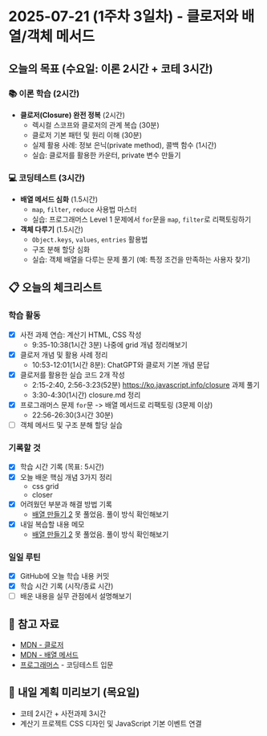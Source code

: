# 2025-07-21 (1주차 3일차) - 클로저와 배열/객체 메서드

## 오늘의 목표 (수요일: 이론 2시간 + 코테 3시간)

### 📚 이론 학습 (2시간)

- **클로저(Closure) 완전 정복** (2시간)
  - 렉시컬 스코프와 클로저의 관계 복습 (30분)
  - 클로저 기본 패턴 및 원리 이해 (30분)
  - 실제 활용 사례: 정보 은닉(private method), 콜백 함수 (1시간)
  - 실습: 클로저를 활용한 카운터, private 변수 만들기

### 💻 코딩테스트 (3시간)

- **배열 메서드 심화** (1.5시간)
  - `map`, `filter`, `reduce` 사용법 마스터
  - 실습: 프로그래머스 Level 1 문제에서 `for`문을 `map`, `filter`로 리팩토링하기
- **객체 다루기** (1.5시간)
  - `Object.keys`, `values`, `entries` 활용법
  - 구조 분해 할당 심화
  - 실습: 객체 배열을 다루는 문제 풀기 (예: 특정 조건을 만족하는 사용자 찾기)

## 📋 오늘의 체크리스트

### 학습 활동

- [x] 사전 과제 연습: 계산기 HTML, CSS 작성
  - 9:35-10:38(1시간 3분) 나중에 grid 개념 정리해보기
- [x] 클로저 개념 및 활용 사례 정리
  - 10:53-12:01(1시간 8분): ChatGPT와 클로저 기본 개념 문답
- [x] 클로저를 활용한 실습 코드 2개 작성
  - 2:15-2:40, 2:56-3:23(52분) https://ko.javascript.info/closure 과제 풀기
  - 3:30-4:30(1시간) closure.md 정리
- [x] 프로그래머스 문제 `for`문 -> 배열 메서드로 리팩토링 (3문제 이상)
  - 22:56-26:30(3시간 30분)
- [ ] 객체 메서드 및 구조 분해 할당 실습

### 기록할 것

- [x] 학습 시간 기록 (목표: 5시간)
- [x] 오늘 배운 핵심 개념 3가지 정리
  - css grid
  - closer
- [x] 어려웠던 부분과 해결 방법 기록
  - [배열 만들기 2](https://school.programmers.co.kr/learn/courses/30/lessons/181921) 못 풀었음. 풀이 방식 확인해보기
- [x] 내일 복습할 내용 메모
  - [배열 만들기 2](https://school.programmers.co.kr/learn/courses/30/lessons/181921) 못 풀었음. 풀이 방식 확인해보기

### 일일 루틴

- [x] GitHub에 오늘 학습 내용 커밋
- [x] 학습 시간 기록 (시작/종료 시간)
- [ ] 배운 내용을 실무 관점에서 설명해보기

## 📝 참고 자료

- [MDN - 클로저](https://developer.mozilla.org/ko/docs/Web/JavaScript/Closures)
- [MDN - 배열 메서드](https://developer.mozilla.org/ko/docs/Web/JavaScript/Reference/Global_Objects/Array)
- [프로그래머스](https://programmers.co.kr/) - 코딩테스트 입문

## 🎯 내일 계획 미리보기 (목요일)

- 코테 2시간 + 사전과제 3시간
- 계산기 프로젝트 CSS 디자인 및 JavaScript 기본 이벤트 연결
